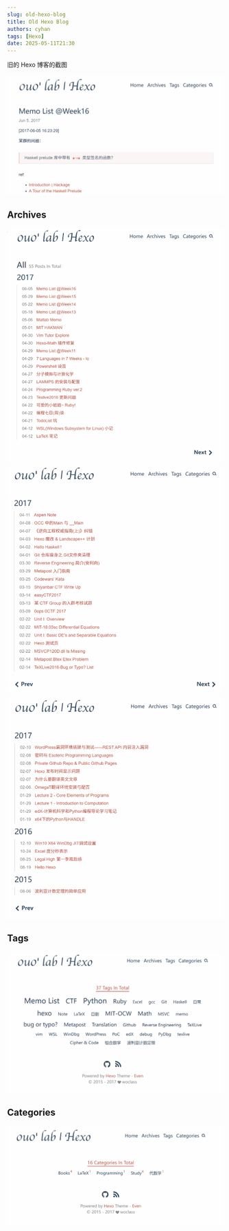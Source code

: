 ```yaml
---
slug: old-hexo-blog
title: Old Hexo Blog
authors: cyhan
tags: [Hexo]
date: 2025-05-11T21:30
---
```


旧的 Hexo 博客的截图

![home](hexo.png)

<!-- truncate -->

## Archives

![](arch1.png)
![](arch2.png)
![](arch3.png)

## Tags

![](tags.png)

## Categories

![](cat.png)
